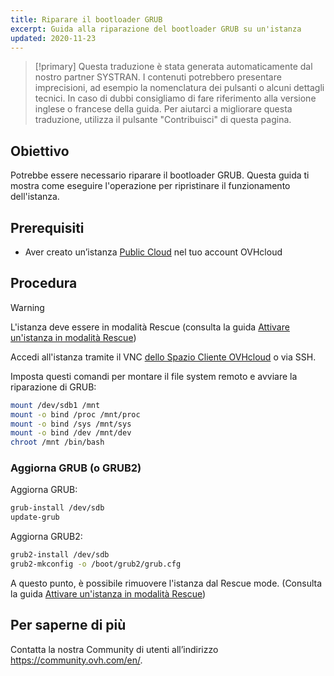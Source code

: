 ```yaml
---
title: Riparare il bootloader GRUB
excerpt: Guida alla riparazione del bootloader GRUB su un'istanza
updated: 2020-11-23
---
```


> [!primary]
> Questa traduzione è stata generata automaticamente dal nostro partner SYSTRAN. I contenuti potrebbero presentare imprecisioni, ad esempio la nomenclatura dei pulsanti o alcuni dettagli tecnici. In caso di dubbi consigliamo di fare riferimento alla versione inglese o francese della guida. Per aiutarci a migliorare questa traduzione, utilizza il pulsante "Contribuisci" di questa pagina.
>

## Obiettivo

Potrebbe essere necessario riparare il bootloader GRUB. Questa guida ti mostra come eseguire l'operazione per ripristinare il funzionamento dell'istanza.

## Prerequisiti

- Aver creato un’istanza [Public Cloud](/links/public-cloud/public-cloud) nel tuo account OVHcloud

## Procedura

> [!warning]
> L'istanza deve essere in modalità Rescue (consulta la guida [Attivare un'istanza in modalità Rescue](/pages/public_cloud/compute/put_an_instance_in_rescue_mode))

Accedi all'istanza tramite il VNC [dello Spazio Cliente OVHcloud](/links/manager) o via SSH.

Imposta questi comandi per montare il file system remoto e avviare la riparazione di GRUB:

```sh
mount /dev/sdb1 /mnt
mount -o bind /proc /mnt/proc
mount -o bind /sys /mnt/sys
mount -o bind /dev /mnt/dev
chroot /mnt /bin/bash
```

### Aggiorna GRUB (o GRUB2)

Aggiorna GRUB:

```sh
grub-install /dev/sdb
update-grub
```

Aggiorna GRUB2:

```sh
grub2-install /dev/sdb
grub2-mkconfig -o /boot/grub2/grub.cfg
```

A questo punto, è possibile rimuovere l'istanza dal Rescue mode. (Consulta la guida [Attivare un'istanza in modalità Rescue](/pages/public_cloud/compute/put_an_instance_in_rescue_mode))

## Per saperne di più

Contatta la nostra Community di utenti all’indirizzo <https://community.ovh.com/en/>.
